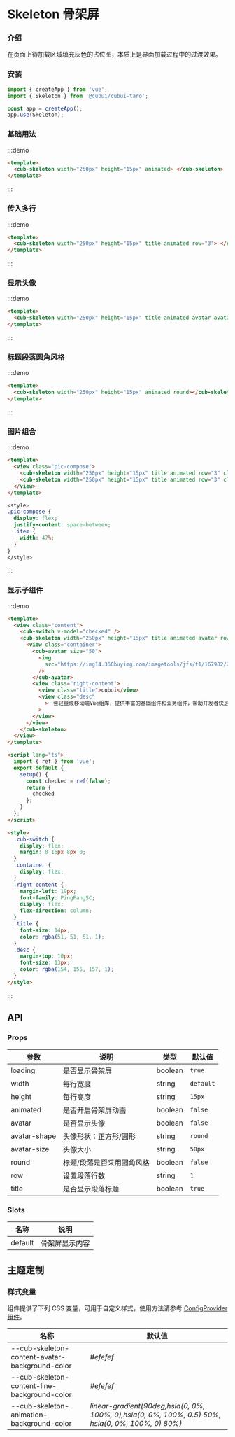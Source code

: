 # Skeleton 骨架屏

### 介绍

在页面上待加载区域填充灰色的占位图，本质上是界面加载过程中的过渡效果。

### 安装

```javascript
import { createApp } from 'vue';
import { Skeleton } from '@cubui/cubui-taro';

const app = createApp();
app.use(Skeleton);
```

### 基础用法

:::demo

```html
<template>
  <cub-skeleton width="250px" height="15px" animated> </cub-skeleton>
</template>
```

:::

### 传入多行

:::demo

```html
<template>
  <cub-skeleton width="250px" height="15px" title animated row="3"> </cub-skeleton>
</template>
```

:::

### 显示头像

:::demo

```html
<template>
  <cub-skeleton width="250px" height="15px" title animated avatar avatarSize="60px" row="3"> </cub-skeleton>
</template>
```

:::

### 标题段落圆角风格

:::demo

```html
<template>
  <cub-skeleton width="250px" height="15px" animated round></cub-skeleton>
</template>
```

:::

### 图片组合

:::demo

```html
<template>
  <view class="pic-compose">
    <cub-skeleton width="250px" height="15px" title animated row="3" class="item"> </cub-skeleton>
    <cub-skeleton width="250px" height="15px" title animated row="3" class="item"> </cub-skeleton>
  </view>
</template>
```

```css
<style>
.pic-compose {
  display: flex;
  justify-content: space-between;
  .item {
    width: 47%;
  }
}
</style>
```

:::

### 显示子组件

:::demo

```html
<template>
  <view class="content">
    <cub-switch v-model="checked" />
    <cub-skeleton width="250px" height="15px" title animated avatar row="3" :loading="!checked">
      <view class="container">
        <cub-avatar size="50">
          <img
            src="https://img14.360buyimg.com/imagetools/jfs/t1/167902/2/8762/791358/603742d7E9b4275e3/e09d8f9a8bf4c0ef.png"
          />
        </cub-avatar>
        <view class="right-content">
          <view class="title">cubui</view>
          <view class="desc"
            >一套轻量级移动端Vue组库，提供丰富的基础组件和业务组件，帮助开发者快速搭建移动应用。</view
          >
        </view>
      </view>
    </cub-skeleton>
  </view>
</template>

<script lang="ts">
  import { ref } from 'vue';
  export default {
    setup() {
      const checked = ref(false);
      return {
        checked
      };
    }
  };
</script>

<style>
  .cub-switch {
    display: flex;
    margin: 0 16px 8px 0;
  }
  .container {
    display: flex;
  }
  .right-content {
    margin-left: 19px;
    font-family: PingFangSC;
    display: flex;
    flex-direction: column;
  }
  .title {
    font-size: 14px;
    color: rgba(51, 51, 51, 1);
  }
  .desc {
    margin-top: 10px;
    font-size: 13px;
    color: rgba(154, 155, 157, 1);
  }
</style>
```

:::

## API

### Props

| 参数         | 说明                      | 类型    | 默认值    |
| ------------ | ------------------------- | ------- | --------- |
| loading      | 是否显示骨架屏            | boolean | `true`    |
| width        | 每行宽度                  | string  | `default` |
| height       | 每行高度                  | string  | `15px`    |
| animated     | 是否开启骨架屏动画        | boolean | `false`   |
| avatar       | 是否显示头像              | boolean | `false`   |
| avatar-shape | 头像形状：正方形/圆形     | string  | `round`   |
| avatar-size  | 头像大小                  | string  | `50px`    |
| round        | 标题/段落是否采用圆角风格 | boolean | `false`   |
| row          | 设置段落行数              | string  | `1`       |
| title        | 是否显示段落标题          | boolean | `true`    |

### Slots

| 名称    | 说明           |
| ------- | -------------- |
| default | 骨架屏显示内容 |

## 主题定制

### 样式变量

组件提供了下列 CSS 变量，可用于自定义样式，使用方法请参考 [ConfigProvider 组件](#/zh-CN/component/configprovider)。

| 名称                                           | 默认值                                                                                             |
| ---------------------------------------------- | -------------------------------------------------------------------------------------------------- |
| --cub-skeleton-content-avatar-background-color | _#efefef_                                                                                          |
| --cub-skeleton-content-line-background-color   | _#efefef_                                                                                          |
| --cub-skeleton-animation-background-color      | _linear-gradient(90deg,hsla(0, 0%, 100%, 0),hsla(0, 0%, 100%, 0.5) 50%, hsla(0, 0%, 100%, 0) 80%)_ |
